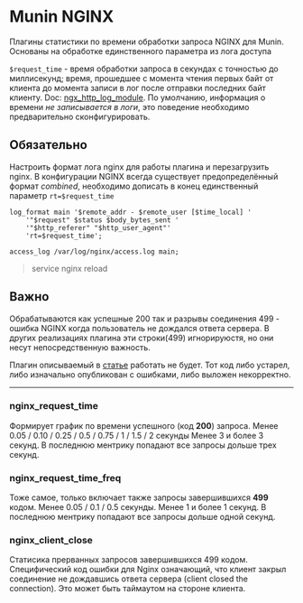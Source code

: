 # Munin NGINX 

Плагины статистики по времени обработки запроса NGINX для Munin. Основаны на обработке единственного параметра из лога доступа 

`$request_time` - время обработки запроса в секундах с точностью до миллисекунд; время, прошедшее с момента чтения первых байт от клиента до момента записи в лог после отправки последних байт клиенту.  Doc: [ngx_http_log_module](http://nginx.org/ru/docs/http/ngx_http_log_module.html). По умолчанию, информация о времени _не записывается в логи_, это поведение необходимо предварительно сконфигурировать.

## Обязательно

Настроить формат лога nginx для работы плагина и перезагрузить nginx. В конфигурации NGINX всегда существует предопределённый формат _combined_, необходимо дописать в конец единственный параметр `rt=$request_time`
```
log_format main '$remote_addr - $remote_user [$time_local] '
    '"$request" $status $body_bytes_sent '
    '"$http_referer" "$http_user_agent"'
    'rt=$request_time';

access_log /var/log/nginx/access.log main;
```
> service nginx reload

## Важно

Обрабатываются как успешные 200 так и разрывы соединения 499 - ошибка NGINX когда пользователь не дождался ответа сервера. В других реализациях плагина эти строки(499) игнорируюстя, но они несут непосредственную важность.

Плагин описываемый в [статье](https://letsclearitup.com.ua/debian/pishem-svoy-plagin-dlya-munin-nginx-request-time.html) работать не будет. Тот код либо устарел, либо изначально опубликован с ошибками, либо выложен некорректно.

---

### nginx_request_time

Формирует график по времени успешного (код **200**) запроса. Менее 0.05 / 0.10 / 0.25 / 0.5 / 0.75 / 1 / 1.5 / 2 секунды
Менее 3 и более 3 секунд. В последнюю ментрику попадают все запросы дольше трех секунд.

### nginx_request_time_freq

Тоже самое, только включает также запросы завершившихся **499** кодом. Менее 0.05 / 0.1 / 0.5 секунды.
Менее 1 и более 1 секунд. В последнюю ментрику попадают все запросы дольше одной секунд.

### nginx_client_close

Статисика прерванных запросов завершившихся 499 кодом. Специфический код ошибки для Nginx означающий, что клиент закрыл соединение не дождавшись ответа сервера (client closed the connection). Это может быть таймаутом на стороне клиента. 
